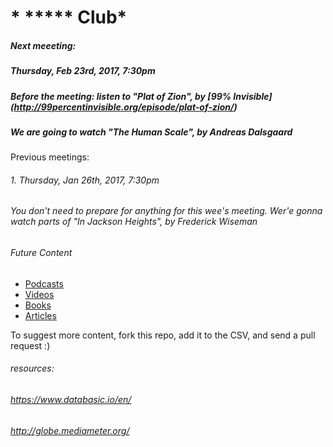 # * ***** Club*
##### Next meeeting: 
##### Thursday, Feb 23rd, 2017, 7:30pm
##### Before the meeting: listen to "Plat of Zion", by [99% Invisible] (http://99percentinvisible.org/episode/plat-of-zion/)
##### We are going to watch "The Human Scale", by Andreas Dalsgaard

Previous meetings: 
###### 1. Thursday, Jan 26th, 2017, 7:30pm
###### You don't need to prepare for anything for this wee's meeting. Wer'e gonna watch parts of "In Jackson Heights", by Frederick Wiseman 


###### *Future Content*

* [Podcasts](podcasts.csv)
* [Videos](videos.csv)
* [Books](books.csv)
* [Articles](articles.csv)

To suggest more content, fork this repo, add it to the CSV, and send
a pull request :)

###### resources:
###### https://www.databasic.io/en/
###### http://globe.mediameter.org/
